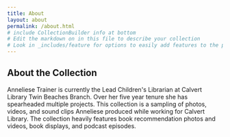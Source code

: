 ```yaml
---
title: About
layout: about
permalink: /about.html
# include CollectionBuilder info at bottom
# Edit the markdown on in this file to describe your collection
# Look in _includes/feature for options to easily add features to the page
---
```



## About the Collection

Anneliese Trainer is currently the Lead Children's Librarian at Calvert Library Twin Beaches Branch. Over her five year tenure she has spearheaded multiple projects. This collection is a sampling of photos, videos, and sound clips Anneliese produced while working for Calvert Library. The collection heavily features book recommendation photos and videos, book displays, and podcast episodes. 


